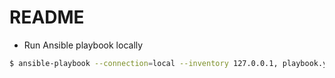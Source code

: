 # README

* Run Ansible playbook locally

```bash
$ ansible-playbook --connection=local --inventory 127.0.0.1, playbook.yml
```
